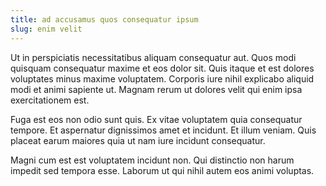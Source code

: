 ```yaml
---
title: ad accusamus quos consequatur ipsum
slug: enim velit
---
```


Ut in perspiciatis necessitatibus aliquam consequatur aut. Quos modi quisquam consequatur maxime et eos dolor sit. Quis itaque et est dolores voluptates minus maxime voluptatem. Corporis iure nihil explicabo aliquid modi et animi sapiente ut. Magnam rerum ut dolores velit qui enim ipsa exercitationem est.

Fuga est eos non odio sunt quis. Ex vitae voluptatem quia consequatur tempore. Et aspernatur dignissimos amet et incidunt. Et illum veniam. Quis placeat earum maiores quia ut nam iure incidunt consequatur.

Magni cum est est voluptatem incidunt non. Qui distinctio non harum impedit sed tempora esse. Laborum ut qui nihil autem eos animi voluptas.

